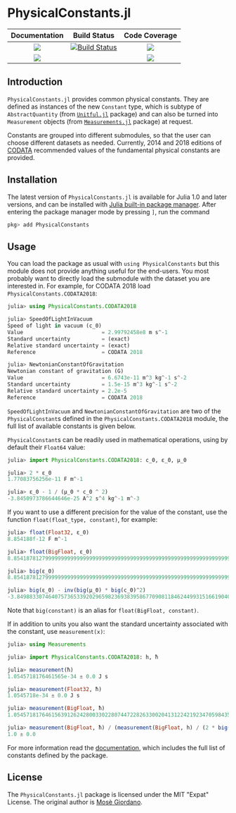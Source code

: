 # PhysicalConstants.jl

| **Documentation**                       | **Build Status**                    | **Code Coverage**               |
|:---------------------------------------:|:-----------------------------------:|:-------------------------------:|
| [![][docs-stable-img]][docs-stable-url] | [![Build Status][gha-img]][gha-url] | [![][coveral-img]][coveral-url] |
| [![][docs-latest-img]][docs-latest-url] |                                     | [![][codecov-img]][codecov-url] |

Introduction
------------

`PhysicalConstants.jl` provides common physical constants.  They are defined as
instances of the new `Constant` type, which is subtype of `AbstractQuantity`
(from [`Unitful.jl`](https://github.com/ajkeller34/Unitful.jl) package) and can
also be turned into `Measurement` objects (from
[`Measurements.jl`](https://github.com/JuliaPhysics/Measurements.jl) package) at
request.

Constants are grouped into different submodules, so that the user can choose
different datasets as needed.  Currently, 2014 and 2018 editions of
[CODATA](https://physics.nist.gov/cuu/Constants/) recommended values of the
fundamental physical constants are provided.

Installation
------------

The latest version of `PhysicalConstants.jl` is available for Julia 1.0 and
later versions, and can be installed with [Julia built-in package
manager](https://julialang.github.io/Pkg.jl/stable/).  After entering the
package manager mode by pressing `]`, run the command

```julia
pkg> add PhysicalConstants
```

Usage
-----

You can load the package as usual with `using PhysicalConstants` but this module
does not provide anything useful for the end-users.  You most probably want to
directly load the submodule with the dataset you are interested in.  For
example, for CODATA 2018 load `PhysicalConstants.CODATA2018`:

```julia
julia> using PhysicalConstants.CODATA2018

julia> SpeedOfLightInVacuum
Speed of light in vacuum (c_0)
Value                         = 2.99792458e8 m s^-1
Standard uncertainty          = (exact)
Relative standard uncertainty = (exact)
Reference                     = CODATA 2018

julia> NewtonianConstantOfGravitation
Newtonian constant of gravitation (G)
Value                         = 6.6743e-11 m^3 kg^-1 s^-2
Standard uncertainty          = 1.5e-15 m^3 kg^-1 s^-2
Relative standard uncertainty = 2.2e-5
Reference                     = CODATA 2018
```

`SpeedOfLightInVacuum` and `NewtonianConstantOfGravitation` are two of the
`PhysicalConstant`s defined in the `PhysicalConstants.CODATA2018` module, the
full list of available constants is given below.

`PhysicalConstant`s can be readily used in mathematical operations, using by
default their `Float64` value:

```julia
julia> import PhysicalConstants.CODATA2018: c_0, ε_0, μ_0

julia> 2 * ε_0
1.77083756256e-11 F m^-1

julia> ε_0 - 1 / (μ_0 * c_0 ^ 2)
-3.8450973786644646e-25 A^2 s^4 kg^-1 m^-3
```

If you want to use a different precision for the value of the constant, use the
function `float(float_type, constant)`, for example:

```julia
julia> float(Float32, ε_0)
8.854188f-12 F m^-1

julia> float(BigFloat, ε_0)
8.854187812799999999999999999999999999999999999999999999999999999999999999999973e-12 F m^-1

julia> big(ε_0)
8.854187812799999999999999999999999999999999999999999999999999999999999999999973e-12 F m^-1

julia> big(ε_0) - inv(big(μ_0) * big(c_0)^2)
-3.849883307464075736533920296598236938395867709081184624499315166190408485179288e-25 A^2 s^4 kg^-1 m^-3
```

Note that `big(constant)` is an alias for `float(BigFloat, constant)`.

If in addition to units you also want the standard uncertainty associated with
the constant, use `measurement(x)`:

```julia
julia> using Measurements

julia> import PhysicalConstants.CODATA2018: h, ħ

julia> measurement(ħ)
1.0545718176461565e-34 ± 0.0 J s

julia> measurement(Float32, ħ)
1.0545718e-34 ± 0.0 J s

julia> measurement(BigFloat, ħ)
1.054571817646156391262428003302280744722826330020413122421923470598435912734741e-34 ± 0.0 J s

julia> measurement(BigFloat, ħ) / (measurement(BigFloat, h) / (2 * big(pi)))
1.0 ± 0.0
```

For more information read the
[documentation](https://juliaphysics.github.io/PhysicalConstants.jl/stable/),
which includes the full list of constants defined by the package.

License
-------

The `PhysicalConstants.jl` package is licensed under the MIT "Expat" License.
The original author is [Mosè Giordano](https://github.com/giordano/).


[docs-latest-img]: https://img.shields.io/badge/docs-latest-blue.svg
[docs-latest-url]: https://juliaphysics.github.io/PhysicalConstants.jl/dev/

[docs-stable-img]: https://img.shields.io/badge/docs-stable-blue.svg
[docs-stable-url]: https://juliaphysics.github.io/PhysicalConstants.jl/stable/

[gha-img]: https://github.com/JuliaPhysics/PhysicalConstants.jl/workflows/CI/badge.svg
[gha-url]: https://github.com/JuliaPhysics/PhysicalConstants.jl/actions?query=workflow%3ACI

[coveral-img]: https://coveralls.io/repos/github/JuliaPhysics/PhysicalConstants.jl/badge.svg?branch=master
[coveral-url]: https://coveralls.io/github/JuliaPhysics/PhysicalConstants.jl?branch=master

[codecov-img]: https://codecov.io/gh/JuliaPhysics/PhysicalConstants.jl/branch/master/graph/badge.svg
[codecov-url]: https://codecov.io/gh/JuliaPhysics/PhysicalConstants.jl
